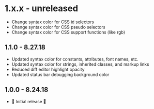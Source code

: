 # 1.x.x - unreleased
- Change syntax color for CSS id selectors
- Change syntax color for CSS pseudo selectors
- Change syntax color for CSS support functions (like rgb)

## 1.1.0 - 8.27.18
- Updated syntax color for constants, attributes, font names, etc.
- Updated syntax color for strings, inherited classes, and markup links
- Reduced diff editor highlight opacity
- Updated status bar debugging background color

## 1.0.0 - 8.24.18
- 🎉 Initial release 🎉
